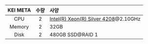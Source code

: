 |KEI META|수량|사양|
|:------:|:-:|:---|
| CPU | 2 | [Intel(R) Xeon(R) Silver 4208](https://www.intel.com/content/www/us/en/products/sku/193390/intel-xeon-silver-4208-processor-11m-cache-2-10-ghz/specifications.html)@2.10GHz |
| Memory | 2 | 32GB |
| Disk | 2 | 480GB SSD@RAID 1 |
